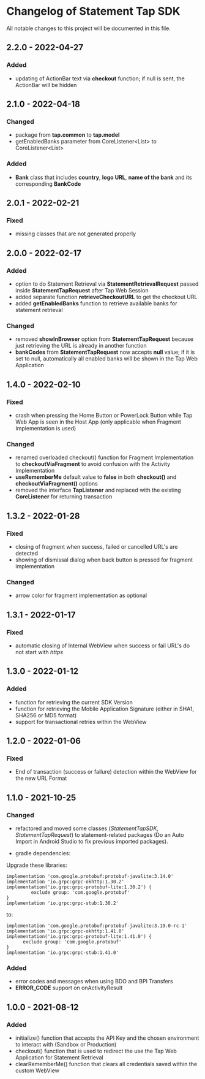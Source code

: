 # Changelog of Statement Tap SDK

All notable changes to this project will be documented in this file.

## 2.2.0 - 2022-04-27

### Added

- updating of ActionBar text via **checkout** function; if null is sent, the ActionBar will be hidden

## 2.1.0 - 2022-04-18

### Changed
-  package from **tap.common** to **tap.model**
-  getEnabledBanks parameter from CoreListener<List<BankCode>> to CoreListener<List<Bank>>

### Added

-  **Bank** class that includes **country**, **logo URL**, **name of the bank** and its corresponding **BankCode**

## 2.0.1 - 2022-02-21

### Fixed

- missing classes that are not generated properly

## 2.0.0 - 2022-02-17

### Added

- option to do Statement Retrieval via **StatementRetrievalRequest** passed inside **StatementTapRequest** after Tap Web Session
- added separate function **retrieveCheckoutURL** to get the checkout URL
- added **getEnabledBanks** function to retrieve available banks for statement retrieval

### Changed

- removed **showInBrowser** option from **StatementTapRequest** because just retrieving the URL is already in another function
- **bankCodes** from **StatementTapRequest** now accepts **null** value; if it is set to null, automatically all enabled banks will be shown in the Tap Web Application


## 1.4.0 - 2022-02-10

### Fixed

- crash when pressing the Home Button or PowerLock Button while Tap Web App is seen in the Host App (only applicable when Fragment Implementation is used)

### Changed

- renamed overloaded checkout() function for Fragment Implementation to **checkoutViaFragment** to avoid confusion with the Activity Implementation
- **useRememberMe** default value to **false** in both **checkout()** and **checkoutViaFragment()** options
- removed the interface **TapListener** and replaced with the existing **CoreListener** for returning transaction

## 1.3.2 - 2022-01-28

### Fixed

- closing of fragment when success, failed or cancelled URL's are detected
- showing of dismissal dialog when back button is pressed for fragment implementation

### Changed

- arrow color for fragment implementation as optional

## 1.3.1 - 2022-01-17

### Fixed

- automatic closing of Internal WebView when success or fail URL's do not start with *https*

## 1.3.0 - 2022-01-12

### Added

- function for retrieving the current SDK Version
- function for retrieving the Mobile Application Signature (either in SHA1, SHA256 or MD5 format)
- support for transactional retries within the WebView

## 1.2.0 - 2022-01-06

### Fixed

- End of transaction (success or failure) detection within the WebView for the new URL Format

## 1.1.0 - 2021-10-25

### Changed

- refactored and moved some classes (*StatementTapSDK*, *StatementTapRequest*) to statement-related packages (Do an Auto Import in Android Studio to fix previous imported packages).

- gradle dependencies:

Upgrade these libraries:
````
implementation 'com.google.protobuf:protobuf-javalite:3.14.0'
implementation 'io.grpc:grpc-okhttp:1.30.2'
implementation('io.grpc:grpc-protobuf-lite:1.30.2') {
         exclude group: 'com.google.protobuf'
}
implementation 'io.grpc:grpc-stub:1.30.2'
`````

to:
````
implementation 'com.google.protobuf:protobuf-javalite:3.19.0-rc-1'
implementation 'io.grpc:grpc-okhttp:1.41.0'
implementation('io.grpc:grpc-protobuf-lite:1.41.0') {
      exclude group: 'com.google.protobuf'
}
implementation 'io.grpc:grpc-stub:1.41.0'
````

### Added
-  error codes and messages when using BDO and BPI Transfers
- **ERROR_CODE** support on onActivityResult

## 1.0.0 - 2021-08-12

### Added

- initialize() function that accepts the API Key and the chosen environment to interact with (Sandbox or Production)
- checkout() function that is used to redirect the use the Tap Web Application for Statement Retrieval
- clearRememberMe() function that clears all credentials saved within the custom WebView

